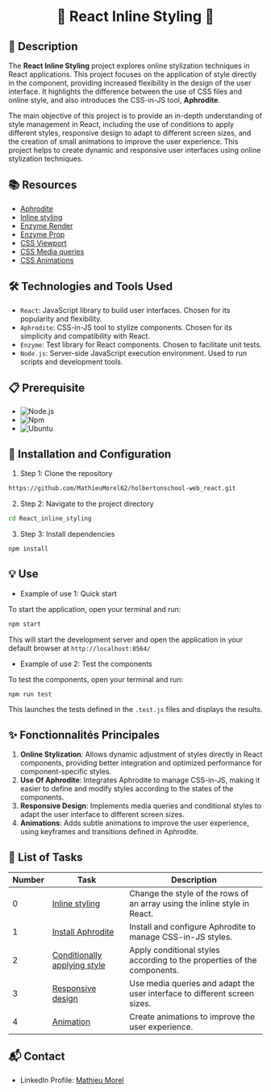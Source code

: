 # <p align="center">🌟 React Inline Styling 🌟</p>

## 📝 Description

The **React Inline Styling** project explores online stylization techniques in React applications. This project focuses on the application of style directly in the component, providing increased flexibility in the design of the user interface. It highlights the difference between the use of CSS files and online style, and also introduces the CSS-in-JS tool, **Aphrodite**.

The main objective of this project is to provide an in-depth understanding of style management in React, including the use of conditions to apply different styles, responsive design to adapt to different screen sizes, and the creation of small animations to improve the user experience. This project helps to create dynamic and responsive user interfaces using online stylization techniques.

## 📚 Resources

- [Aphrodite](https://github.com/khan/aphrodite)
- [Inline styling](https://legacy.reactjs.org/docs/dom-elements.html)
- [Enzyme Render](https://enzymejs.github.io/enzyme/docs/api/ShallowWrapper/render.html)
- [Enzyme Prop](https://enzymejs.github.io/enzyme/docs/api/ShallowWrapper/prop.html)
- [CSS Viewport](https://www.w3schools.com/css/css_rwd_viewport.asp)
- [CSS Media queries](https://www.w3schools.com/css/css_rwd_mediaqueries.asp)
- [CSS Animations](https://www.w3schools.com/css/css3_animations.asp)

## 🛠️ Technologies and Tools Used

- `React`: JavaScript library to build user interfaces. Chosen for its popularity and flexibility.
- `Aphrodite`: CSS-in-JS tool to stylize components. Chosen for its simplicity and compatibility with React.
- `Enzyme`: Test library for React components. Chosen to facilitate unit tests.
- `Node.js`: Server-side JavaScript execution environment. Used to run scripts and development tools.

## 📋 Prerequisite

- ![Node.js](https://img.shields.io/badge/node.js-12.x.x-green)
- ![Npm](https://img.shields.io/badge/npm-6.x.x-blue)
- ![Ubuntu](https://img.shields.io/badge/ubuntu-18.04-orange)

## 🚀 Installation and Configuration

1. Step 1: Clone the repository

```bash
https://github.com/MathieuMorel62/holbertonschool-web_react.git
```

2. Step 2: Navigate to the project directory

```bash
cd React_inline_styling
```

3. Step 3: Install dependencies

```bash
npm install
```

## 💡 Use

- Example of use 1: Quick start

To start the application, open your terminal and run:

```bash
npm start
```

This will start the development server and open the application in your default browser at `http://localhost:8564/`

- Example of use 2: Test the components

To test the components, open your terminal and run:

```bash
npm run test
```

This launches the tests defined in the `.test.js` files and displays the results.

## ✨ Fonctionnalités Principales

1. **Online Stylization**: Allows dynamic adjustment of styles directly in React components, providing better integration and optimized performance for component-specific styles.
2. **Use Of Aphrodite**: Integrates Aphrodite to manage CSS-in-JS, making it easier to define and modify styles according to the states of the components.
3. **Responsive Design**: Implements media queries and conditional styles to adapt the user interface to different screen sizes.
4. **Animations**: Adds subtle animations to improve the user experience, using keyframes and transitions defined in Aphrodite.

## 📝 List of Tasks

| Number | Task | Description |
| ------ | ----------------------------------- | ----------------------------------------------------------------- |
| 0 | [Inline styling](https://github.com/MathieuMorel62/holbertonschool-web_react/tree/main/React_inline_styling/task_0) | Change the style of the rows of an array using the inline style in React. |
| 1 | [Install Aphrodite](https://github.com/MathieuMorel62/holbertonschool-web_react/tree/main/React_inline_styling/task_1) | Install and configure Aphrodite to manage CSS-in-JS styles. |
| 2 | [Conditionally applying style](https://github.com/MathieuMorel62/holbertonschool-web_react/tree/main/React_inline_styling/task_2) | Apply conditional styles according to the properties of the components. |
| 3 | [Responsive design](https://github.com/MathieuMorel62/holbertonschool-web_react/tree/main/React_inline_styling/task_3) | Use media queries and adapt the user interface to different screen sizes. |
| 4 | [Animation](https://github.com/MathieuMorel62/holbertonschool-web_react/tree/main/React_inline_styling/task_4) | Create animations to improve the user experience. |

## 📬 Contact

- LinkedIn Profile: [Mathieu Morel](https://www.linkedin.com/in/mathieu-morel62/)
